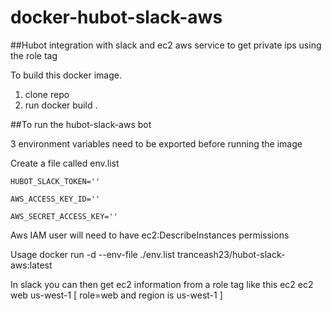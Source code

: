 # docker-hubot-slack-aws

##Hubot integration with slack and ec2 aws service to get private ips using the role tag

To build this docker image. 

1. clone repo
2. run docker build .

 
##To run the hubot-slack-aws bot

3 environment variables need to be exported before running the image

Create a file called env.list

`HUBOT_SLACK_TOKEN=''`

`AWS_ACCESS_KEY_ID=''`

`AWS_SECRET_ACCESS_KEY=''`

Aws IAM user will need to have ec2:DescribeInstances permissions

Usage
docker run -d --env-file ./env.list tranceash23/hubot-slack-aws:latest

In slack you can then get ec2 information from a role tag like this ec2 <tagvalue> <region>
ec2 web us-west-1 [ role=web and region is us-west-1 ]
